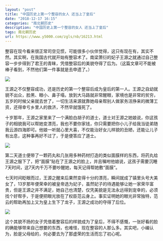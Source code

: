 ```yaml
---
layout: "post"
title: "中国历史上第一个整容的女人 还当上了皇后"
date: "2018-12-17 16:15"
categories: "南北朝历史"
description: "中国历史上第一个整容的女人 还当上了皇后"
tags: 南北朝历史
url: https://www.y5000.com/zgls/nb/16213.html
---
```






整容在现今看来很正常司空见惯，可能很多小伙伴觉得，这只有现在有，其实不然。其实啊，在我国古代就开始有整容术了。南梁萧衍的妃子王源之就通过自己整容一步步得到了君王的青睐，凭借整容后的美貌夺得了后为。（这篇文章可不能被棒子看到，不然他们第一件事就是去申遗了。）

![](https://img.y5000.com/uploads/allimg/170307/140U3C07-0.jpg)

王源之不仅整容成功，还是历史的第一个整容后成为皇后的第一人。王源之自幼就貌不出众，脸黑、眼小、鼻子塌，放到大马路就非常醒眼，家境也是非常的贫穷，五岁的时候父亲就去世了，一切生活来源就靠她母亲帮别人做家务活挣来的微薄工资，还得幸亏乡里人的救济，不然早就饿死了。

十岁那年，王源之家里来了一个满脸白胡子的道士，道士对王源之她娘说，你这孩子的相貌我可以帮她变漂亮，我也不要你家钱，你只需要把你小儿子给我当徒弟随我云游四海即可。他娘一听就心里大喜，不仅能治好女儿样貌的丑陋，还能让儿子有出息，这种事再好不过了，于是便答应了道士。

![](https://img.y5000.com/uploads/allimg/170307/140U31B8-1.jpg)

第二天道士便带了一颗药丸和几张用多种药材打造的类似面膜样的东西，将药丸给王源之服下了，把“面膜”贴在了王源之的脸上，并且嘱咐他娘说，这孩子需要沉睡7天时间，这7天内千万不要吵醒她，每天记得帮她敷“面膜”。

七天时间眨眼而过，王源之醒来后果然变得十分的漂亮，瞬间就成了镇里头号大美女了，13岁那年便荣幸的被皇帝选为妃子，虽然妃子的待遇能够让她一家荣华富贵，但是王源之并不满足，她自己也清楚，仅凭美貌是无法永远得到宠幸的，必须找个好帮手，于是便把眼光放在了权臣范云身上。事实证明她的眼光非常独特，范云的帮助再加上又为皇上生下了龙子，王源之成功的夺得了后位。

![](https://img.y5000.com/uploads/allimg/170307/140U3M05-2.jpg)

这个其貌不扬的女子凭借着整容后的样貌成为了皇后，不得不感慨，一张好看的脸的确能够带来自己想要的东西，也难怪，现在整容的人那么多。其实吧，小编认为，脸是父母给的，何必要去为了那虚荣的生活而忘了初心呢。
